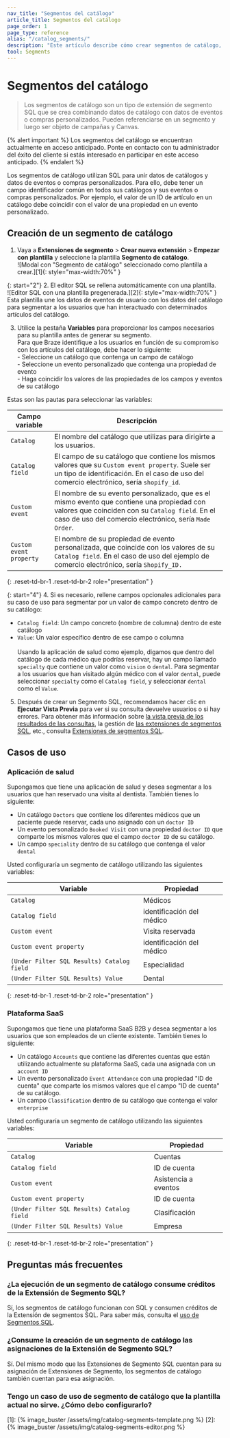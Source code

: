 ```yaml
---
nav_title: "Segmentos del catálogo"
article_title: Segmentos del catálogo
page_order: 1
page_type: reference
alias: "/catalog_segments/"
description: "Este artículo describe cómo crear segmentos de catálogo, que utilizan datos de catálogo en Extensiones de Segmento SQL para crear audiencias de usuarios."
tool: Segments
---
```


# Segmentos del catálogo

> Los segmentos de catálogo son un tipo de extensión de segmento SQL que se crea combinando datos de catálogo con datos de eventos o compras personalizados. Pueden referenciarse en un segmento y luego ser objeto de campañas y Canvas. 

{% alert important %}
Los segmentos del catálogo se encuentran actualmente en acceso anticipado. Ponte en contacto con tu administrador del éxito del cliente si estás interesado en participar en este acceso anticipado.
{% endalert %}

Los segmentos de catálogo utilizan SQL para unir datos de catálogos y datos de eventos o compras personalizados. Para ello, debe tener un campo identificador común en todos sus catálogos y sus eventos o compras personalizados. Por ejemplo, el valor de un ID de artículo en un catálogo debe coincidir con el valor de una propiedad en un evento personalizado.

## Creación de un segmento de catálogo

1. Vaya a **Extensiones de segmento** > **Crear nueva extensión** > **Empezar con plantilla** y seleccione la plantilla **Segmento de catálogo**. <br>![Modal con "Segmento de catálogo" seleccionado como plantilla a crear.][1]{: style="max-width:70%" }

{: start="2"}
2\. El editor SQL se rellena automáticamente con una plantilla. <br>![Editor SQL con una plantilla pregenerada.][2]{: style="max-width:70%" }<br>Esta plantilla une los datos de eventos de usuario con los datos del catálogo para segmentar a los usuarios que han interactuado con determinados artículos del catálogo.

3. Utilice la pestaña **Variables** para proporcionar los campos necesarios para su plantilla antes de generar su segmento. <br>Para que Braze identifique a los usuarios en función de su compromiso con los artículos del catálogo, debe hacer lo siguiente: <br> \- Seleccione un catálogo que contenga un campo de catálogo <br> \- Seleccione un evento personalizado que contenga una propiedad de evento <br> \- Haga coincidir los valores de las propiedades de los campos y eventos de su catálogo

Estas son las pautas para seleccionar las variables:

| Campo variable | Descripción |
| --- | --- |
| `Catalog` | El nombre del catálogo que utilizas para dirigirte a los usuarios. |
| `Catalog field`| El campo de su catálogo que contiene los mismos valores que su `Custom event property`. Suele ser un tipo de identificación. En el caso de uso del comercio electrónico, sería `shopify_id`. |
| `Custom event` | El nombre de su evento personalizado, que es el mismo evento que contiene una propiedad con valores que coinciden con su `Catalog field`. En el caso de uso del comercio electrónico, sería `Made Order`. |
| `Custom event property` | El nombre de su propiedad de evento personalizada, que coincide con los valores de su `Catalog field`. En el caso de uso del ejemplo de comercio electrónico, sería `Shopify_ID.`|
{: .reset-td-br-1 .reset-td-br-2 role="presentation" }

{: start="4"}
4\. Si es necesario, rellene campos opcionales adicionales para su caso de uso para segmentar por un valor de campo concreto dentro de su catálogo:
- `Catalog field`: Un campo concreto (nombre de columna) dentro de este catálogo
- `Value`: Un valor específico dentro de ese campo o columna <br><br> Usando la aplicación de salud como ejemplo, digamos que dentro del catálogo de cada médico que podrías reservar, hay un campo llamado `specialty` que contiene un valor como `vision` o `dental`. Para segmentar a los usuarios que han visitado algún médico con el valor `dental`, puede seleccionar `specialty` como el `Catalog field`, y seleccionar `dental` como el `Value`.

5. Después de crear un Segmento SQL, recomendamos hacer clic en **Ejecutar Vista Previa** para ver si su consulta devuelve usuarios o si hay errores. Para obtener más información sobre [la vista previa de los resultados de las consultas]({{site.baseurl}}/user_guide/engagement_tools/segments/sql_segments/#previewing-results), la gestión de [las extensiones de segmentos SQL]({{site.baseurl}}/user_guide/engagement_tools/segments/sql_segments/#managing-sql-segment-extensions), etc., consulta [Extensiones de segmentos SQL]({{site.baseurl}}/user_guide/engagement_tools/segments/sql_segments/). 

## Casos de uso

### Aplicación de salud

Supongamos que tiene una aplicación de salud y desea segmentar a los usuarios que han reservado una visita al dentista. También tienes lo siguiente:

- Un catálogo `Doctors` que contiene los diferentes médicos que un paciente puede reservar, cada uno asignado con un `doctor ID`
- Un evento personalizado `Booked Visit` con una propiedad `doctor ID` que comparte los mismos valores que el campo `doctor ID` de su catálogo.
- Un campo `speciality` dentro de su catálogo que contenga el valor `dental` 

Usted configuraría un segmento de catálogo utilizando las siguientes variables:

| Variable | Propiedad |
| --- | --- |
| `Catalog`| Médicos |
| `Catalog field` | identificación del médico |
| `Custom event`| Visita reservada|
| `Custom event property` | identificación del médico |
| `(Under Filter SQL Results) Catalog field` | Especialidad |
| `(Under Filter SQL Results) Value`| Dental |
{: .reset-td-br-1 .reset-td-br-2 role="presentation" }

### Plataforma SaaS

Supongamos que tiene una plataforma SaaS B2B y desea segmentar a los usuarios que son empleados de un cliente existente. También tienes lo siguiente:

- Un catálogo `Accounts` que contiene las diferentes cuentas que están utilizando actualmente su plataforma SaaS, cada una asignada con un `account ID`
- Un evento personalizado `Event Attendance` con una propiedad "ID de cuenta" que comparte los mismos valores que el campo "ID de cuenta" de su catálogo.
- Un campo `Classification` dentro de su catálogo que contenga el valor `enterprise` 

Usted configuraría un segmento de catálogo utilizando las siguientes variables:

| Variable | Propiedad |
| --- | --- |
| `Catalog` | Cuentas |
| `Catalog field `| ID de cuenta |
| `Custom event` | Asistencia a eventos |
| `Custom event property` | ID de cuenta |
| `(Under Filter SQL Results) Catalog field` | Clasificación |
| `(Under Filter SQL Results) Value` | Empresa |
{: .reset-td-br-1 .reset-td-br-2 role="presentation" }

## Preguntas más frecuentes

### ¿La ejecución de un segmento de catálogo consume créditos de la Extensión de Segmento SQL?

Sí, los segmentos de catálogo funcionan con SQL y consumen créditos de la Extensión de segmentos SQL. Para saber más, consulta el [uso de Segmentos SQL]({{site.baseurl}}/user_guide/engagement_tools/segments/sql_segments#monitoring-your-sql-segments-usage).

### ¿Consume la creación de un segmento de catálogo las asignaciones de la Extensión de Segmento SQL?

Sí. Del mismo modo que las Extensiones de Segmento SQL cuentan para su asignación de Extensiones de Segmento, los segmentos de catálogo también cuentan para esa asignación.

### Tengo un caso de uso de segmento de catálogo que la plantilla actual no sirve. ¿Cómo debo configurarlo?



[1]: {% image_buster /assets/img/catalog-segments-template.png %}
[2]: {% image_buster /assets/img/catalog-segments-editor.png %}
